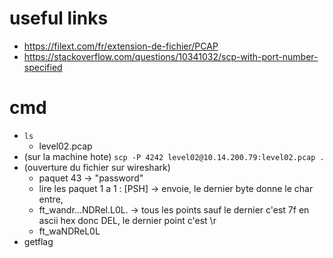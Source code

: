 # useful links
* https://filext.com/fr/extension-de-fichier/PCAP
* https://stackoverflow.com/questions/10341032/scp-with-port-number-specified

# cmd
* ``ls``
    * level02.pcap
* (sur la machine hote) ``scp -P 4242 level02@10.14.200.79:level02.pcap .``
* (ouverture du fichier sur wireshark)
    * paquet 43 -> "password"
    * lire les paquet 1 a 1 : [PSH] -> envoie, le dernier byte donne le char entre,
    * ft_wandr...NDRel.L0L. -> tous les points sauf le dernier c'est 7f en ascii hex donc DEL, le dernier point c'est \r
    * ft_waNDReL0L
* getflag